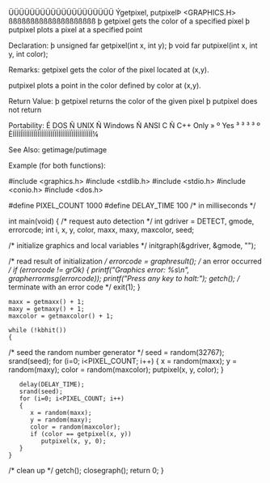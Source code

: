  ÜÜÜÜÜÜÜÜÜÜÜÜÜÜÜÜÜÜÜÜ
 Ýgetpixel, putpixelÞ            <GRAPHICS.H>
 ßßßßßßßßßßßßßßßßßßßß
  þ getpixel gets the color of a specified pixel
  þ putpixel plots a pixel at a specified point

 Declaration:
  þ unsigned far getpixel(int x, int y);
  þ void far putpixel(int x, int y, int color);

 Remarks:
getpixel gets the color of the pixel located at (x,y).

putpixel plots a point in the color defined by color at (x,y).

 Return Value:
  þ getpixel returns the color of the given pixel
  þ putpixel does not return

 Portability:
 É DOS Ñ UNIX Ñ Windows Ñ ANSI C Ñ C++ Only »
 º Yes ³      ³         ³        ³          º
 ÈÍÍÍÍÍÏÍÍÍÍÍÍÏÍÍÍÍÍÍÍÍÍÏÍÍÍÍÍÍÍÍÏÍÍÍÍÍÍÍÍÍÍ¼

 See Also:
  getimage/putimage

 Example (for both functions):

 #include <graphics.h>
 #include <stdlib.h>
 #include <stdio.h>
 #include <conio.h>
 #include <dos.h>

 #define PIXEL_COUNT 1000
 #define DELAY_TIME  100  /* in milliseconds */

 int main(void)
 {
    /* request auto detection */
    int gdriver = DETECT, gmode, errorcode;
    int i, x, y, color, maxx, maxy,
        maxcolor, seed;

 /* initialize graphics and local variables */
    initgraph(&gdriver, &gmode, "");

 /* read result of initialization */
    errorcode = graphresult();
 /* an error occurred */
    if (errorcode != grOk)
    {
       printf("Graphics error: %s\n", grapherrormsg(errorcode));
       printf("Press any key to halt:");
       getch();
 /* terminate with an error code */
       exit(1);
    }

    maxx = getmaxx() + 1;
    maxy = getmaxy() + 1;
    maxcolor = getmaxcolor() + 1;

    while (!kbhit())
    {
 /* seed the random number generator */
       seed = random(32767);
       srand(seed);
       for (i=0; i<PIXEL_COUNT; i++)
       {
          x = random(maxx);
          y = random(maxy);
          color = random(maxcolor);
          putpixel(x, y, color);
       }

       delay(DELAY_TIME);
       srand(seed);
       for (i=0; i<PIXEL_COUNT; i++)
       {
          x = random(maxx);
          y = random(maxy);
          color = random(maxcolor);
          if (color == getpixel(x, y))
             putpixel(x, y, 0);
       }
    }

 /* clean up */
    getch();
    closegraph();
    return 0;
 }


